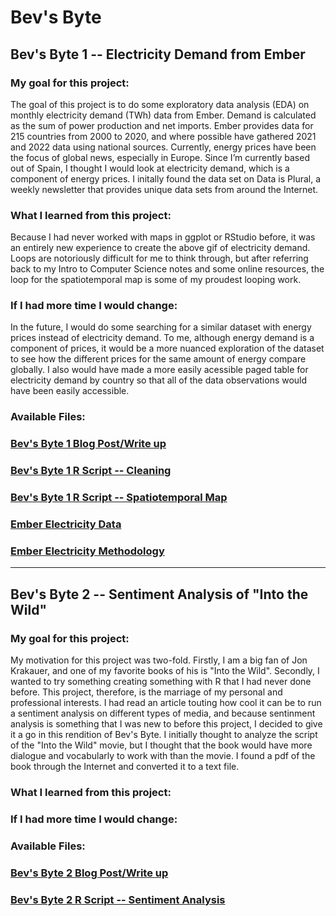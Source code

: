# Bev's Byte
## Bev's Byte 1 -- Electricity Demand from Ember

### My goal for this project:
The goal of this project is to do some exploratory data analysis (EDA) on monthly electricity demand (TWh) data from Ember. Demand is calculated as the sum of power production and net imports. Ember provides data for 215 countries from 2000 to 2020, and where possible have gathered 2021 and 2022 data using national sources. Currently, energy prices have been the focus of global news, especially in Europe. Since I’m currently based out of Spain, I thought I would look at electricity demand, which is a component of energy prices. I initally found the data set on Data is Plural, a weekly newsletter that provides unique data sets from around the Internet. 

### What I learned from this project:
Because I had never worked with maps in ggplot or RStudio before, it was an entirely new experience to create the above gif of electricity demand. Loops are notoriously difficult for me to think through, but after referring back to my Intro to Computer Science notes and some online resources, the loop for the spatiotemporal map is some of my proudest looping work. 

### If I had more time I would change:
In the future, I would do some searching for a similar dataset with energy prices instead of electricity demand. To me, although energy demand is a component of prices, it would be a more nuanced exploration of the dataset to see how the different prices for the same amount of energy compare globally. I also would have made a more easily acessible paged table for electricity demand by country so that all of the data observations would have been easily accessible.

### Available Files: 
### [Bev's Byte 1 Blog Post/Write up](https://medium.com/@evelyn.martin/bevs-byte-1-monthly-electricity-demand-daf96eef4dad)
### [Bev's Byte 1 R Script -- Cleaning](https://github.com/emartin43/quick_byte_1/blob/1ade2416a977968bf14ccfa86c4a746a30f7189c/QuickByteCleaning.R)
### [Bev's Byte 1 R Script -- Spatiotemporal Map](https://github.com/emartin43/quick_byte_1/blob/1ade2416a977968bf14ccfa86c4a746a30f7189c/QuickByteSpatial.R)
### [Ember Electricity Data](https://ember-climate.org/data-catalogue/monthly-electricity-data/)
### [Ember Electricity Methodology](https://github.com/emartin43/quick_byte_1/blob/1ade2416a977968bf14ccfa86c4a746a30f7189c/Ember-Electricity-Data-Methodology.pdf)

------------------------------------------------


## Bev's Byte 2 -- Sentiment Analysis of "Into the Wild"

### My goal for this project:
My motivation for this project was two-fold. Firstly, I am a big fan of Jon Krakauer, and one of my favorite books of his is "Into the Wild". Secondly, I wanted to try something creating something with R that I had never done before. This project, therefore, is the marriage of my personal and professional interests. I had read an article touting how cool it can be to run a sentiment analysis on different types of media, and because sentinment analysis is something that I was new to before this project, I decided to give it a go in this rendition of Bev's Byte. I initially thought to analyze the script of the "Into the Wild" movie, but I thought that the book would have more dialogue and vocabularly to work with than the movie. I found a pdf of the book through the Internet and converted it to a text file. 


### What I learned from this project:


### If I had more time I would change:


### Available Files: 
### [Bev's Byte 2 Blog Post/Write up]()
### [Bev's Byte 2 R Script -- Sentiment Analysis](https://github.com/emartin43/bev_byte/blob/170a7547454516053d2eaa61a3814b282a4101ae/bev_byte_2/sentiment_analysis.R)

